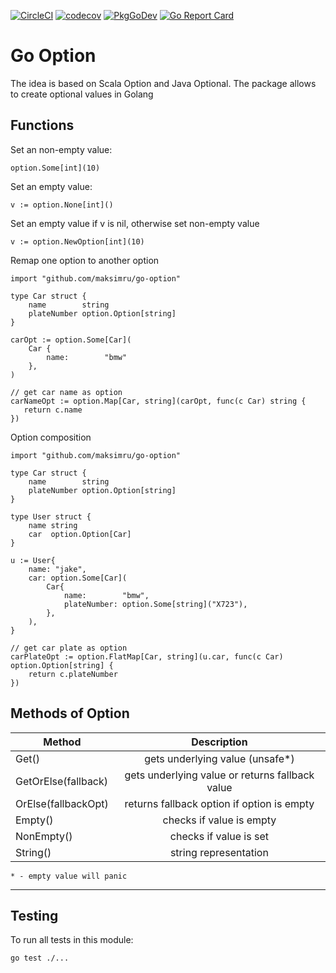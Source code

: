 [![CircleCI](https://dl.circleci.com/status-badge/img/gh/maksimru/go-option/tree/main.svg?style=svg)](https://dl.circleci.com/status-badge/redirect/gh/maksimru/go-option/tree/main)
[![codecov](https://codecov.io/gh/maksimru/go-option/graph/badge.svg?token=NQICPHBEUQ)](https://codecov.io/gh/maksimru/go-option)
[![PkgGoDev](https://pkg.go.dev/badge/github.com/maksimru/go-option)](https://pkg.go.dev/github.com/maksimru/go-option)
[![Go Report Card](https://goreportcard.com/badge/github.com/maksimru/go-option)](https://goreportcard.com/report/github.com/maksimru/go-option)

# Go Option

The idea is based on Scala Option and Java Optional. The package allows to create optional values in Golang

## Functions

Set an non-empty value:
```
option.Some[int](10) 
```

Set an empty value:
```
v := option.None[int]() 
```

Set an empty value if v is nil, otherwise set non-empty value
```
v := option.NewOption[int](10)
```

Remap one option to another option
```
import "github.com/maksimru/go-option"

type Car struct {
    name        string
    plateNumber option.Option[string]
}

carOpt := option.Some[Car](
    Car {
        name:        "bmw"
    },
)

// get car name as option
carNameOpt := option.Map[Car, string](carOpt, func(c Car) string {
   return c.name
})
```

Option composition
```
import "github.com/maksimru/go-option"

type Car struct {
    name        string
    plateNumber option.Option[string]
}

type User struct {
    name string
    car  option.Option[Car]
}

u := User{
    name: "jake",
    car: option.Some[Car](
        Car{
            name:        "bmw",
            plateNumber: option.Some[string]("X723"),
        },
    ),
}

// get car plate as option
carPlateOpt := option.FlatMap[Car, string](u.car, func(c Car) option.Option[string] {
    return c.plateNumber
})
```

## Methods of Option

| Method |                   Description                   |
|--------|:-----------------------------------------------:|
| Get() |         gets underlying value (unsafe*)         |
| GetOrElse(fallback) | gets underlying value or returns fallback value |
| OrElse(fallbackOpt) |   returns fallback option if option is empty    |
| Empty() |            checks if value is empty             |
| NonEmpty() |             checks if value is set              |
| String() |              string representation              |
`* - empty value will panic`

---
## Testing

To run all tests in this module:

```
go test ./...
```
